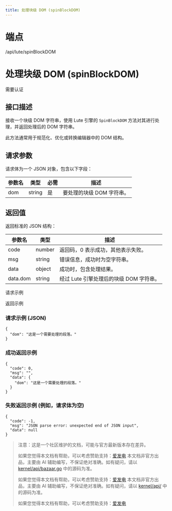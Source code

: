 ```yaml
---
title: 处理块级 DOM (spinBlockDOM)
---
```

# 端点

/api/lute/spinBlockDOM

# 处理块级 DOM (spinBlockDOM)

需要认证

## 接口描述

接收一个块级 DOM 字符串，使用 Lute 引擎的 `SpinBlockDOM` 方法对其进行处理，并返回处理后的 DOM 字符串。

此方法通常用于规范化、优化或转换编辑器中的 DOM 结构。

## 请求参数

请求体为一个 JSON 对象，包含以下字段：

| 参数名 | 类型 | 必需 | 描述 |
| --- | --- | --- | --- |
| dom | string | 是 | 要处理的块级 DOM 字符串。 |

## 返回值

返回标准的 JSON 结构：

| 参数名 | 类型 | 描述 |
| --- | --- | --- |
| code | number | 返回码，0 表示成功，其他表示失败。 |
| msg | string | 错误信息，成功时为空字符串。 |
| data | object | 成功时，包含处理结果。 |
| data.dom | string | 经过 Lute 引擎处理后的块级 DOM 字符串。 |

请求示例

返回示例

### 请求示例 (JSON)

```
{
  "dom": "这是一个需要处理的段落。"
}
```

### 成功返回示例

```
{
  "code": 0,
  "msg": "",
  "data": {
    "dom": "这是一个需要处理的段落。" 
  }
}
```

### 失败返回示例 (例如，请求体为空)

```
{
  "code": -1, 
  "msg": "JSON parse error: unexpected end of JSON input", 
  "data": null
}
```

> 注意：这是一个社区维护的文档，可能与官方最新版本存在差异。
> 
> 如果您觉得本文档有帮助，可以考虑赞助支持：[爱发电](https://afdian.com/a/leolee9086?tab=feed)
> 本文档非官方出品，主要由 AI 辅助编写，不保证绝对准确。如有疑问，请以 [kernel/api/bazaar.go](https://github.com/siyuan-note/siyuan/blob/master/kernel/api/bazaar.go) 中的源码为准。
> 
> 如果您觉得本文档有帮助，可以考虑赞助支持：[爱发电](https://afdian.com/a/leolee9086?tab=feed)
> 本文档非官方出品，主要由 AI 辅助编写，不保证绝对准确。如有疑问，请以 [kernel/api/](https://github.com/siyuan-note/siyuan/blob/master/kernel/api/) 中的源码为准。
> 
> 如果您觉得本文档有帮助，可以考虑赞助支持：[爱发电](https://afdian.com/a/leolee9086?tab=feed)
